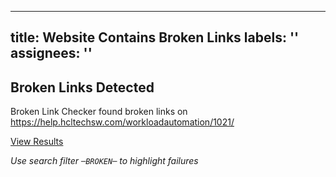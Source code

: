 ---
title: Website Contains Broken Links
labels: ''
assignees: ''
---

## Broken Links Detected

Broken Link Checker found broken links on https://help.hcltechsw.com/workloadautomation/1021/ 

[View Results](https://github.com/melanie-feb/melanie-feb.github.io-content/actions/workflows/check-broken-links.yml)

_Use search filter `─BROKEN─` to highlight failures_
